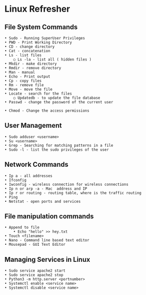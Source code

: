 # Linux Refresher

## File System Commands
    • Sudo - Running SuperUser Privileges
    • PWD - Print Working Directory
    • CD - change directory
    • Cat - concatenation
    • Ls - list files
        ○ Ls -la - list all ( hidden files )
    • Mkdir - make directory
    • Rmdir - remove directory
    • Man - manual
    • Echo - Print output
    • Cp - copy files
    • Rm - remove file
    • Move - move the file
    • Locate - search for the files
        ○ Updatedb - to update the file database
    • Passwd - change the password of the current user

    • Chmod - Change the access permissions
    
## User Management

    • Sudo adduser <username>
    • Su <username>
    • Grep - Searching for matching patterns in a file
    • Sudo -l - list the sudo privileges of the user

## Network Commands

    • Ip a - all addresses 
    • Ifconfig
    • Iwconfig - wireless connection for wireless connections
    • Ip n or arp -a - Mac  address and IP 
    • Ip r or routing - routing table, where is the traffic routing
    • Ping 
    • Netstat - open ports and services

## File manipulation commands

    • Append to file 
        • Echo "hello" >> hey.txt
    • Touch <filename>
    • Nano - Command line based text editor
    • Mousepad - GUI Text Editor
    
## Managing Services in Linux

    • Sudo service apache2 start
    • Sudo service apache2 stop
    • Python3 -m http.server <portnumber>
    • Systemctl enable <service name>  
    • Systemctl disable <service name>
    
     